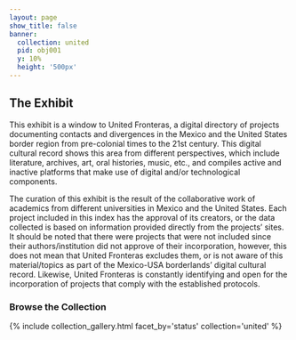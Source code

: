 ```yaml
---
layout: page
show_title: false
banner:
  collection: united
  pid: obj001
  y: 10%
  height: '500px'
---
```


## The Exhibit

This exhibit is a window to United Fronteras, a digital directory of projects documenting contacts and divergences in the Mexico and the United States border region from pre-colonial times to the 21st century. This digital cultural record shows this area from different perspectives, which include literature, archives, art, oral histories, music, etc., and compiles active and inactive platforms that make use of digital and/or technological components.

The curation of this exhibit is the result of the collaborative work of academics from different universities in Mexico and the United States. Each project included in this index has the approval of its creators, or the data collected is based on information provided directly from the projects’ sites. It should be noted that there were projects that were not included since their authors/institution did not approve of their incorporation, however, this does not mean that United Fronteras excludes them, or is not aware of this material/topics as part of the Mexico-USA borderlands’ digital cultural record. Likewise, United Fronteras is constantly identifying and open for the incorporation of projects that comply with the established protocols.


### Browse the Collection

{% include collection_gallery.html facet_by='status' collection='united' %}
